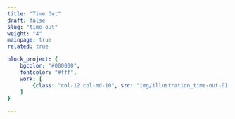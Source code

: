 ```yaml
---
title: "Time Out"
draft: false
slug: "time-out"
weight: "4"
mainpage: true
related: true

block_project: {
	bgcolor: "#000000",
	fontcolor: "#fff",
	work: [ 
		{class: "col-12 col-md-10", src: "img/illustration_time-out-01.png"}
	]
}

---
```

